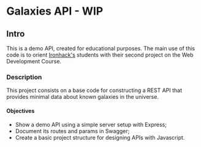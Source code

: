 # Galaxies API - WIP

## Intro

This is a demo API, created for educational purposes. The main use of this code is to orient [Ironhack's](https://www.ironhack.com) students with their second project on the Web Development Course.

### Description

This project consists on a base code for constructing a REST API that provides minimal data about known galaxies in the universe.

#### Objectives

- Show a demo API using a simple server setup with Express;
- Document its routes and params in Swagger;
- Create a basic project structure for designing APIs with Javascript.
